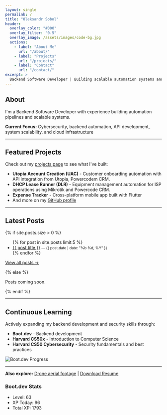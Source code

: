 ```yaml
---
layout: single
permalink: /
title: "Oleksandr Sobol"
header:
  overlay_color: "#000"
  overlay_filter: "0.5"
  overlay_image: /assets/images/code-bg.jpg
  actions:
    - label: "About Me"
      url: "/about/"
    - label: "Projects"
      url: "/projects/"
    - label: "Contact"
      url: "/contact/"
excerpt: >
  Backend Software Developer | Building scalable automation systems and APIs with Python
---
```


## About

I'm a Backend Software Developer with experience building automation pipelines and scalable systems. 

**Current Focus:** Cybersecurity, backend automation, API development, system scalability, and cloud infrastructure

---

## Featured Projects

Check out my [projects page](/projects/) to see what I've built:
- **Utopia Account Creation (UAC)** - Customer onboarding automation with API integration from Utopia, Powercodem CRM.
- **DHCP Lease Runner (DLR)** - Equipment management automation for ISP operations using Mikrotik and Powercode CRM.
- **Expense Tracker** - Cross-platform mobile app built with Flutter
- And more on my [GitHub profile](https://github.com/OleksSobol)

---

## Latest Posts

{% if site.posts.size > 0 %}
<ul class="latest-posts">
  {% for post in site.posts limit:5 %}
  <li>
    <a href="{{ post.url | relative_url }}">{{ post.title }}</a>
    <small> — {{ post.date | date: "%b %d, %Y" }}</small>
  </li>
  {% endfor %}
</ul>

<p><a href="/blog/">View all posts →</a></p>
{% else %}
<p>Posts coming soon.</p>
{% endif %}

---

## Continuous Learning

Actively expanding my backend development and security skills through:
- **Boot.dev** - Backend development
- **Harvard CS50x** - Introduction to Computer Science
- **Harvard CS50 Cybersecurity** - Security fundamentals and best practices


<p align="left">
  <img src="https://api.boot.dev/v1/users/public/0ad99ed2-be60-4b3b-8396-3c130c314deb/thumbnail" alt="Boot.dev Progress">
</p>

---

**Also explore:** [Drone aerial footage](/videos/) | [Download Resume](/assets/resume.pdf)
<!--BOOTDEV_STATS_START-->
### Boot.dev Stats
- Level: 63
- XP Today: 96
- Total XP: 1793
<!--BOOTDEV_STATS_END-->